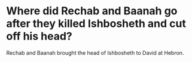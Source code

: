 # Where did Rechab and Baanah go after they killed Ishbosheth and cut off his head?

Rechab and Baanah brought the head of Ishbosheth to David at Hebron.
